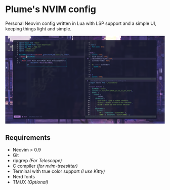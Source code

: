 # Plume's NVIM config
Personal Neovim config written in Lua with LSP support and a simple UI, keeping things light and simple.    

![preview](./preview.png)

## Requirements
- Neovim > 0.9
- Git
- ripgrep *(For Telescope)*
- C compiler *(for nvim-treesitter)*
- Terminal with true color support *(I use Kitty)*
- Nerd fonts
- TMUX *(Optional)*
